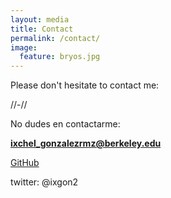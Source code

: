 ```yaml
---
layout: media
title: Contact
permalink: /contact/
image:
  feature: bryos.jpg
---
```


Please don't hesitate to contact me: 

//-//

No dudes en contactarme:

**ixchel_gonzalezrmz@berkeley.edu** 


[GitHub](https://github.com/ixchelgzlzr)


twitter: @ixgon2
